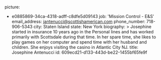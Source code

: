 picture:
  - e0885869-34ca-4318-adff-c8dfe5d09143
job: 'Mission Control - E&S'
email_address: jantenucci@scottishamerican.com
phone_number: 718-906-5343
city: Staten Island
state: New York
biography: >
  Josephine started in insurance 10 years ago in the Personal lines and has worked primarily with
  Scottsdale during that time. In her spare time, she likes to play games on her computer and spend
  time with her husband and children. She enjoys visiting the casino in Atlantic City NJ.
title: Josephine Antenucci
id: 609ecd21-d133-443d-be22-1455bf65fe9f
